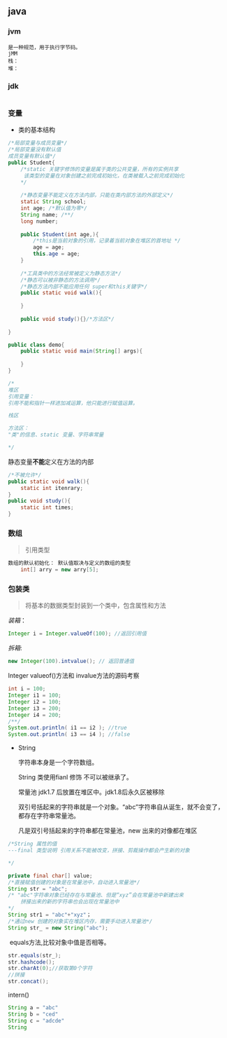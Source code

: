 ## java

### jvm

```
是一种规范，用于执行字节码。
jMM
栈：
堆：
```

### jdk

```

```

### 变量

- 类的基本结构

```java
/*局部变量与成员变量*/
/*局部变量没有默认值
成员变量有默认值*/
public Student{
    /*static 关键字修饰的变量是属于类的公共变量，所有的实例共享
     该类型的变量在对象创建之前完成初始化，在类被载入之前完成初始化
    */
    
    /*静态变量不能定义在方法内部，只能在类内部方法的外部定义*/
    static String school;
    int age; /*默认值为零*/
    String name; /**/
    long number;
    
    public Student(int age,){
        /*this是当前对象的引用，记录着当前对象在堆区的首地址 */
        age = age;
        this.age = age;
    }
    
    /*工具类中的方法经常被定义为静态方法*/
    /*静态可以被非静态的方法调用*/
    /*静态方法内部不能应用任何 super和this关键字*/
    public static void walk(){
        
    }
    
    public void study(){}/*方法区*/
    
}

public class demo{
    public static void main(String[] args){
        
    }
}

/*
堆区
引用变量：
引用不能和指针一样进加减运算，他只能进行赋值运算。

栈区

方法区：
"类"的信息、static 变量、字符串常量

*/
```

静态变量**不能**定义在方法的内部

```java
/*不被允许*/
public static void walk(){
    static int itenrary;
}
public void study(){
    static int times;
}
```

### 数组

> 引用类型

```java
数组的默认初始化： 默认值取决与定义的数组的类型
    int[] arry = new arry[5];
```

### 包装类

> 将基本的数据类型封装到一个类中，包含属性和方法

*装箱*：

```java
Integer i = Integer.valueOf(100); //返回引用值
```

*拆箱*:

```java
new Integer(100).intvalue(); // 返回普通值
```



Integer valueof()方法和 invalue方法的源码考察

```java
int i = 100;
Integer i1 = 100;
Integer i2 = 100;
Integer i3 = 200;
Integer i4 = 200;
/**/
System.out.println( i1 == i2 ); //true
System.out.println( i3 == i4 ); //false
```

- String

  字符串本身是一个字符数组。

  String 类使用fianl 修饰 不可以被继承了。

  常量池 jdk1.7 后放置在堆区中。jdk1.8后永久区被移除

  双引号括起来的字符串就是一个对象。“abc”字符串自从诞生，就不会变了，都存在字符串常量池。

  凡是双引号括起来的字符串都在常量池，new 出来的对像都在堆区

```java
/*String 属性的值
---final 类型说明 引用关系不能被改变，拼接、剪裁操作都会产生新的对象

*/

private final char[] value;
/*直接赋值创建的对象是在常量池中，自动进入常量池*/
String str = "abc";
/* "abc"字符串对象已经存在与常量池、但是“xyz”会在常量池中新建出来 
	拼接出来的新的字符串也会出现在常量池中
*/
String str1 = "abc"+"xyz"；
/*通过new 创建的对象实在堆区内存，需要手动进入常量池*/
String str_ = new String("abc");
```

​	equals方法,比较对象中值是否相等。

```java
str.equals(str_);
str.hashcode();
str.charAt(0);//获取第0个字符
//拼接
str.concat();
```

intern()

```java
String a = "abc"
String b = "ced"
String c = "adcde"
String 
```



